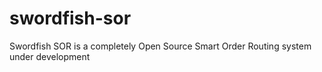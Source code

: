 swordfish-sor
=============

Swordfish SOR is a completely Open Source Smart Order Routing system under development
